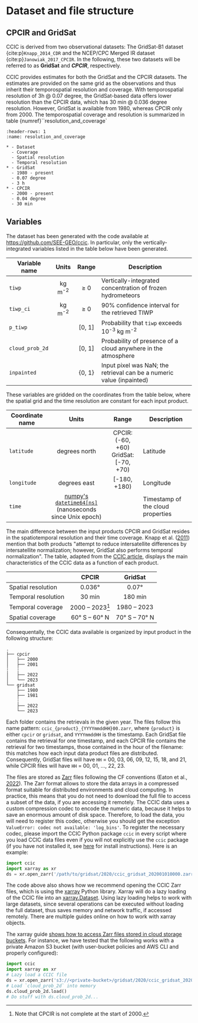 # Dataset and file structure

## CPCIR and GridSat

CCIC is derived from two observational datasets: The GridSat-B1 dataset
{cite:p}`Knapp_2014_CDR` and the NCEP/CPC Merged IR dataset
{cite:p}`Janowiak_2017_CPCIR`. In the following, these two datasets will be
referred to as **GridSat** and ***CPCIR***, respectively.

CCIC provides estimates for both the GridSat and the CPCIR datasets. The
estimates are provided on the same grid as the observations and thus inherit
their temporospatial resolution and coverage. With temporospatial resolution
of 3h @ 0.07 degree, the GridSat-based data offers lower resolution than
the CPCIR data, which has 30 min @ 0.036 degree resolution. However, GridSat
is available from 1980, whereas CPCIR only from 2000. The temporospatial coverage
and resolution is summarized in table {numref}``resolution_and_coverage`

```{list-table} Temporospatial coverage and resolution of the GridSat and CPCIR variants of CCIC
:header-rows: 1
:name: resolution_and_coverage

* - Dataset
  - Coverage
  - Spatial resolution
  - Temporal resolution
* - GridSat
  - 1980 - present
  - 0.07 degree
  - 3 h
* - CPCIR
  - 2000 - present
  - 0.04 degree
  - 30 min
``` 


## Variables

The dataset has been generated with the code available at https://github.com/SEE-GEO/ccic. In particular, only the vertically-integrated variables listed in the table below have been generated.

| Variable name     | Units             | Range | Description                                                           |
|-------------------|:-----------------:|:-----:|-----------------------------------------------------------------------|
| `tiwp`            | kg m<sup>-2</sup> | ≥ 0   | Vertically-integrated concentration of frozen hydrometeors            |
| `tiwp_ci`         | kg m<sup>-2</sup> | ≥ 0   | 90% confidence interval for the retrieved TIWP                        |
| `p_tiwp`          |                   | [0, 1]| Probability that `tiwp` exceeds 10<sup>-3</sup> kg m<sup>-2</sup>     |
| `cloud_prob_2d`   |                   | [0, 1]| Probability of presence of a cloud anywhere in the atmosphere         |
| `inpainted`       |                   | {0, 1}| Input pixel was NaN; the retrieval can be a numeric value (inpainted) |

These variables are gridded on the coordinates from the table below, where the spatial grid and the time resolution are constant for each input product.

| Coordinate name   | Units                                                                                                                                     | Range                                     | Description                       |
|-------------------|:-----------------------------------------------------------------------------------------------------------------------------------------:|:-----------------------------------------:|-----------------------------------|
| `latitude`        | degrees north                                                                                                                             | CPCIR: (-60, +60)<br/>GridSat: [-70, +70) | Latitude                          |
| `longitude`       | degrees east                                                                                                                              | [-180, +180)                              | Longitude                         |
| `time`            | [numpy's `datetime64[ns]`](https://numpy.org/doc/stable/reference/arrays.scalars.html#numpy.datetime64)<br/>(nanoseconds since Unix epoch)|                                           | Timestamp of the cloud properties |

The main difference between the input products CPCIR and GridSat resides in the spatiotemporal resolution and their time coverage. Knapp et al. ([2011](https://doi.org/10.1175/2011BAMS3039.1)) mention that both products "attempt to reduce intersatellite differences by intersatellite normalization; however, GridSat also performs temporal normalization". The table, adapted from the [CCIC article](https://doi.org/10.5194/egusphere-2023-1953), displays the main characteristics of the CCIC data as a function of each product.

|                       | CPCIR                 | GridSat       |
|-----------------------|:---------------------:|:-------------:|
| Spatial resolution    | 0.036°                | 0.07°         |
| Temporal resolution   | 30 min                | 180 min       |
| Temporal coverage     | 2000 – 2023[^cpcir]   | 1980 – 2023   |
| Spatial coverage      | 60° S – 60° N         | 70° S – 70° N |

[^cpcir]: Note that CPCIR is not complete at the start of 2000.


Consequentally, the CCIC data available is organized by input product in the following structure:
```
.
├── cpcir
│   ├── 2000
│   ├── 2001
┆   ┆
│   ├── 2022
│   └── 2023
└── gridsat
    ├── 1980
    ├── 1981
    ┆
    ├── 2022
    └── 2023
```

Each folder contains the retrievals in the given year. The files follow this name pattern: `ccic_{product}_{YYYYmmddHH}00.zarr`, where `{product}` is either `cpcir` or `gridsat`, and `YYYYmmddHH` is the timestamp. Each GridSat file contains the retrieval for one timestamp, and each CPCIR file contains the retrieval for two timestamps, those contained in the hour of the filename: this matches how each input data product files are distributed. Consequently, GridSat files will have `HH` = 00, 03, 06, 09, 12, 15, 18, and 21, while CPCIR files will have `HH` = 00, 01, ..., 22, 23.

The files are stored as [Zarr](https://zarr.readthedocs.io/) files following the CF conventions (Eaton et al., [2022](https://cfconventions.org/Data/cf-conventions/cf-conventions-1.10/cf-conventions.html)). The Zarr format allows to store the data arrays in a compressed format suitable for distributed environments and cloud computing. In practice, this means that you do not need to download the full file to access a subset of the data, if you are accessing it remotely. The CCIC data uses a custom compression codec to encode the numeric data, because it helps to save an enormous amount of disk space. Therefore, to load the data, you will need to register this codec, otherwise you should get the exception `ValueError: codec not available: 'log_bins'`. To register the necessary codec, please import the CCIC Python package `ccic` in every script where you load CCIC data files even if you will not explicitly use the `ccic` package (if you have not installed it, see [here](https://github.com/SEE-GEO/ccic#installation) for install instructions). Here is an example:

```python
import ccic
import xarray as xr
ds = xr.open_zarr('/path/to/gridsat/2020/ccic_gridsat_202001010000.zarr')
```

The code above also shows how we recommend opening the CCIC Zarr files, which is using the [xarray](https://docs.xarray.dev) Python library. Xarray will do a lazy loading of the CCIC file into an [xarray.Dataset](https://docs.xarray.dev/en/stable/generated/xarray.Dataset.html). Using lazy loading helps to work with large datasets, since several operations can be executed without loading the full dataset, thus saves memory and network traffic, if accessed remotely. There are multiple guides online on how to work with xarray objects.

The xarray guide [shows how to access Zarr files stored in cloud storage buckets](https://docs.xarray.dev/en/stable/user-guide/io.html#cloud-storage-buckets). For instance, we have tested that the following works with a private Amazon S3 bucket (with user-bucket policies and AWS CLI and properly configured):

```python
import ccic
import xarray as xr
# Lazy load a CCIC file
ds = xr.open_zarr('s3://<private-bucket>/gridsat/2020/ccic_gridsat_202001010000.zarr')
# Load `cloud_prob_2d` into memory
ds.cloud_prob_2d.load()
# Do stuff with ds.cloud_prob_2d...
```
